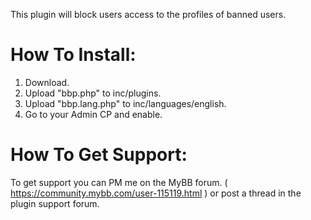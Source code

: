 This plugin will block users access to the profiles of banned users.

# How To Install:
 1. Download.
 2. Upload "bbp.php" to inc/plugins.
 3. Upload "bbp.lang.php" to inc/languages/english.
 4. Go to your Admin CP and enable.

# How To Get Support:
To get support you can PM me on the MyBB forum. ( https://community.mybb.com/user-115119.html ) or post a thread in the plugin support forum.
